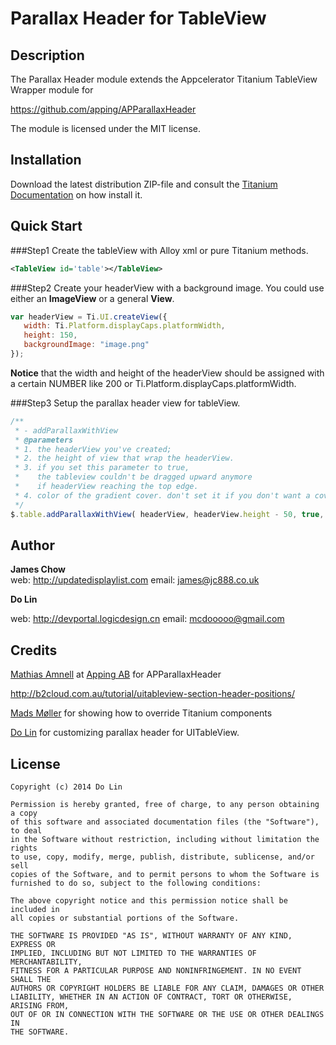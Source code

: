 # Parallax Header for TableView

## Description

The Parallax Header module extends the Appcelerator Titanium TableView
Wrapper module for 

https://github.com/apping/APParallaxHeader

The module is licensed under the MIT license.

## Installation

Download the latest distribution ZIP-file and consult the [Titanium Documentation](http://docs.appcelerator.com/titanium/latest/#!/guide/Using_a_Module) on how install it.

## Quick Start

###Step1
Create the tableView with Alloy xml or pure Titanium methods.

```xml
<TableView id='table'></TableView>
```

###Step2
Create your headerView with a background image. You could use either an **ImageView** or a general **View**.

```javascript
var headerView = Ti.UI.createView({
   width: Ti.Platform.displayCaps.platformWidth,
   height: 150,
   backgroundImage: "image.png"
});
```
**Notice** that the width and height of the headerView should be assigned with a certain NUMBER like 200 or Ti.Platform.displayCaps.platformWidth.

###Step3
Setup the parallax header view for tableView.

```javascript
/**
 * - addParallaxWithView
 * @parameters
 * 1. the headerView you've created;
 * 2. the height of view that wrap the headerView.
 * 3. if you set this parameter to true, 
 *    the tableview couldn't be dragged upward anymore 
 *    if headerView reaching the top edge.
 * 4. color of the gradient cover. don't set it if you don't want a cover.  
 */
$.table.addParallaxWithView( headerView, headerView.height - 50, true, "#4A4A4A" );
```

## Author

**James Chow**  
web: http://updatedisplaylist.com
email:  james@jc888.co.uk

**Do Lin**

web: http://devportal.logicdesign.cn
email: mcdooooo@gmail.com

## Credits
[Mathias Amnell](http://twitter.com/amnell) at [Apping AB](http://apping.se) for APParallaxHeader

http://b2cloud.com.au/tutorial/uitableview-section-header-positions/

[Mads Møller](http://www.napp.dk) for showing how to override Titanium components

[Do Lin](http://twitter.com/do109) for customizing parallax header for UITableView.

## License

    Copyright (c) 2014 Do Lin

    Permission is hereby granted, free of charge, to any person obtaining a copy
    of this software and associated documentation files (the "Software"), to deal
    in the Software without restriction, including without limitation the rights
    to use, copy, modify, merge, publish, distribute, sublicense, and/or sell
    copies of the Software, and to permit persons to whom the Software is
    furnished to do so, subject to the following conditions:

    The above copyright notice and this permission notice shall be included in
    all copies or substantial portions of the Software.

    THE SOFTWARE IS PROVIDED "AS IS", WITHOUT WARRANTY OF ANY KIND, EXPRESS OR
    IMPLIED, INCLUDING BUT NOT LIMITED TO THE WARRANTIES OF MERCHANTABILITY,
    FITNESS FOR A PARTICULAR PURPOSE AND NONINFRINGEMENT. IN NO EVENT SHALL THE
    AUTHORS OR COPYRIGHT HOLDERS BE LIABLE FOR ANY CLAIM, DAMAGES OR OTHER
    LIABILITY, WHETHER IN AN ACTION OF CONTRACT, TORT OR OTHERWISE, ARISING FROM,
    OUT OF OR IN CONNECTION WITH THE SOFTWARE OR THE USE OR OTHER DEALINGS IN
    THE SOFTWARE.
